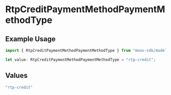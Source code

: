 # RtpCreditPaymentMethodPaymentMethodType

## Example Usage

```typescript
import { RtpCreditPaymentMethodPaymentMethodType } from "moov-sdk/models/components";

let value: RtpCreditPaymentMethodPaymentMethodType = "rtp-credit";
```

## Values

```typescript
"rtp-credit"
```